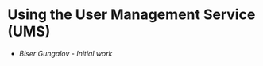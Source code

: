 Using the User Management Service (UMS)
==============================================================

* *Biser Gungalov* - *Initial work*